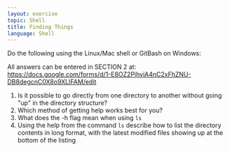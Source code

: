 ```yaml
---
layout: exercise
topic: Shell
title: Finding Things 
language: Shell
---
```


Do the following using the Linux/Mac shell or GitBash on Windows:

All answers can be entered in SECTION 2 at: https://docs.google.com/forms/d/1-E8OZ2PjhyiA4nC2xFhZNU-DB8degcnC0X8o9XLIFAM/edit


1. Is it possible to go directly from one directory to another without going "up" in the directory structure?
2. Which method of getting help works best for you?
3. What does the -h flag mean when using `ls`
4. Using the help from the command `ls` describe how to list the directory contents in long format, with the latest modified files showing up at the bottom of the listing

